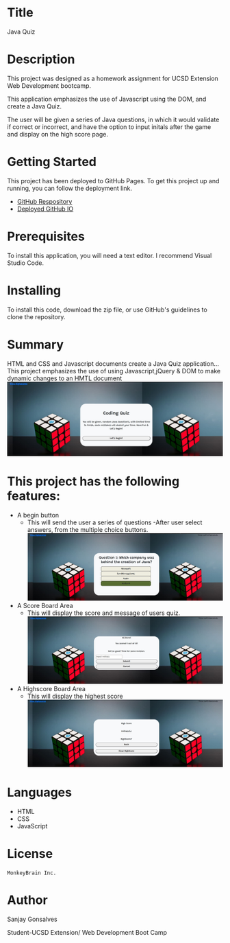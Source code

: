 # Title
Java Quiz

# Description
This project was designed as a homework assignment for UCSD Extension Web Development bootcamp.

This application emphasizes the use of Javascript using the DOM, and create a Java Quiz.

The user will be given a series of Java questions, in which it would validate if correct or incorrect, and have the option to input initals after the game and display on the high score page.

# Getting Started
This project has been deployed to GitHub Pages. To get this project up and running, you can follow the deployment link.
   + [GitHub Respository](https://github.com/sanjay1626/JavaQuiz.git) 
   + [Deployed GitHub IO](https://sanjay1626.github.io/JavaQuiz/.)

# Prerequisites
To install this application, you will need a text editor. I recommend Visual Studio Code.

# Installing
To install this code, download the zip file, or use GitHub's guidelines to clone the repository.

# Summary
HTML and CSS and Javascript documents create a Java Quiz application...
This project emphasizes the use of using Javascript,jQuery & DOM to make dynamic changes to an HMTL document
  ![ScreenshotIntro](https://github.com/sanjay1626/JavaQuiz/blob/main/assests/Screenshot1.jpg)

# This project has the following features:
+ A begin button
    - This will send the user a series of questions
    -After user select answers, from the multiple choice buttons.
    ![ScreenshotQuestions](https://github.com/sanjay1626/JavaQuiz/blob/main/assests/Screenshot2.jpg)
+ A Score Board Area
    - This will display the score and message of users quiz.
     ![Screenshotdisplay](https://github.com/sanjay1626/JavaQuiz/blob/main/assests/Screenshot3.jpg)
+ A Highscore Board Area
    - This will display the highest score
     ![Screenshotdisplay](https://github.com/sanjay1626/JavaQuiz/blob/main/assests/Screenshot4.jpg)

  
# Languages
  + HTML
  + CSS
  + JavaScript
      
# License
    MonkeyBrain Inc. 

# Author
  Sanjay Gonsalves
  
  Student-UCSD Extension/
  Web Development Boot Camp

